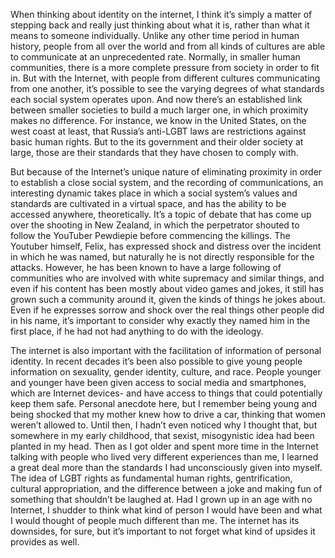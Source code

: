 When thinking about identity on the internet, I think it’s simply a matter of stepping back and really just thinking about what it is, rather than what it means to someone individually. Unlike any other time period in human history, people from all over the world and from all kinds of cultures are able to communicate at an unprecedented rate. Normally, in smaller human communities, there is a more complete pressure from society in order to fit in. But with the Internet, with people from different cultures communicating from one another, it’s possible to see the varying degrees of what standards each social system operates upon. And now there’s an established link between smaller societies to build a much larger one, in which proximity makes no difference. For instance, we know in the United States, on the west coast at least, that Russia’s anti-LGBT laws are restrictions against basic human rights. But to the its government and their older society at large, those are their standards that they have chosen to comply with. 

But because of the Internet’s unique nature of eliminating proximity in order to establish a close social system, and the recording of communications, an interesting dynamic takes place in which a social system’s values and standards are cultivated in a virtual space, and has the ability to be accessed anywhere, theoretically. It’s a topic of debate that has come up over the shooting in New Zealand, in which the perpetrator shouted to follow the YouTuber Pewdiepie before commencing the killings. The Youtuber himself, Felix, has expressed shock and distress over the incident in which he was named, but naturally he is not directly responsible for the attacks. However, he has been known to have a large following of communities who are involved with white supremacy and similar things, and even if his content has been mostly about video games and jokes, it still has grown such a community around it, given the kinds of things he jokes about. Even if he expresses sorrow and shock over the real things other people did in his name, it’s important to consider why exactly they named him in the first place, if he had not had anything to do with the ideology.

The internet is also important with the facilitation of information of personal identity. In recent decades it’s been also possible to give young people information on sexuality, gender identity, culture, and race. People younger and younger have been given access to social media and smartphones, which are Internet devices- and have access to things that could potentially keep them safe. Personal anecdote here, but I remember being young and being shocked that my mother knew how to drive a car, thinking that women weren’t allowed to. Until then, I hadn’t even noticed why I thought that, but somewhere in my early childhood, that sexist, misogynistic idea had been planted in my head. Then as I got older and spent more time in the Internet talking with people who lived very different experiences than me, I learned a great deal more than the standards I had unconsciously given into myself. The idea of LGBT rights as fundamental human rights, gentrification, cultural appropriation, and the difference between a joke and making fun of something that shouldn’t be laughed at. Had I grown up in an age with no Internet, I shudder to think what kind of person I would have been and what I would thought of people much different than me. The internet has its downsides, for sure, but it’s important to not forget what kind of upsides it provides as well.

